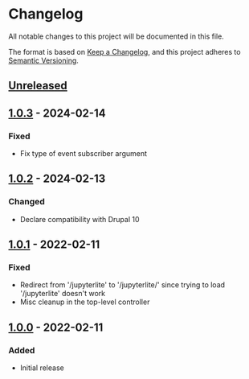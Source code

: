 # Changelog

All notable changes to this project will be documented in this file.

The format is based on [Keep a Changelog](https://keepachangelog.com/en/1.0.0/),
and this project adheres to [Semantic Versioning](https://semver.org/spec/v2.0.0.html).

## [Unreleased]

## [1.0.3] - 2024-02-14

### Fixed

- Fix type of event subscriber argument

## [1.0.2] - 2024-02-13

### Changed

- Declare compatibility with Drupal 10

## [1.0.1] - 2022-02-11

### Fixed

- Redirect from '/jupyterlite' to '/jupyterlite/' since trying to load '/jupyterlite' doesn't work
- Misc cleanup in the top-level controller

## [1.0.0] - 2022-02-11

### Added

- Initial release

[unreleased]: https://github.com/symbioquine/drupal_jupyterlite/compare/unbuilt-v1.0.3...HEAD
[1.0.3]: https://github.com/symbioquine/drupal_jupyterlite/compare/unbuilt-v1.0.2...unbuilt-v1.0.3
[1.0.2]: https://github.com/symbioquine/drupal_jupyterlite/compare/unbuilt-v1.0.1...unbuilt-v1.0.2
[1.0.1]: https://github.com/symbioquine/drupal_jupyterlite/compare/unbuilt-v1.0.0...unbuilt-v1.0.1
[1.0.0]: https://github.com/symbioquine/drupal_jupyterlite/releases/tag/unbuilt-v1.0.0
